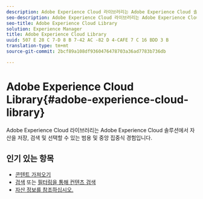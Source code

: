 ```yaml
---
description: Adobe Experience Cloud 라이브러리는 Adobe Experience Cloud 솔루션에서 자산을 저장, 검색 및 선택할 수 있는 범용 및 중앙 집중식 경험입니다.
seo-description: Adobe Experience Cloud 라이브러리는 Adobe Experience Cloud 솔루션에서 자산을 저장, 검색 및 선택할 수 있는 범용 및 중앙 집중식 경험입니다.
seo-title: Adobe Experience Cloud Library
solution: Experience Manager
title: Adobe Experience Cloud Library
uuid: 507 E 28 C 7-D 8 B 7-42 AC -82 D 4-CAFE 7 C 16 BDD 3 B
translation-type: tm+mt
source-git-commit: 2bcf89a108df9360476478703a36ad7783b736db

---
```



# Adobe Experience Cloud Library{#adobe-experience-cloud-library}

Adobe Experience Cloud 라이브러리는 Adobe Experience Cloud 솔루션에서 자산을 저장, 검색 및 선택할 수 있는 범용 및 중앙 집중식 경험입니다.

## 인기 있는 항목

* [콘텐트 가져오기](/help/c-library-about/c-importing-and-uploading/c-importing-and-uploading.md)
* [검색](/help/c-library-about/c-assets/c-search-for-assets.md) 또는 [필터링을 통해 컨텐츠 검색](/help/c-library-about/c-assets/c-filter-assets.md)
* [자산 정보를 참조하십시오.](/help/c-library-about/c-assets/c-view-detailed-information-for-an-asset.md)

